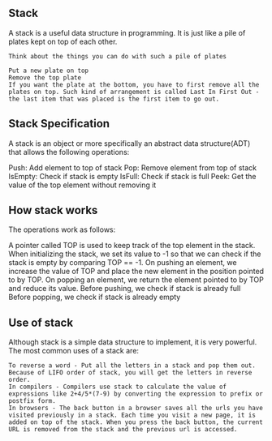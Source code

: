 
## Stack 
A stack is a useful data structure in programming. It is just like a pile of plates kept on top of each other.

```
Think about the things you can do with such a pile of plates

Put a new plate on top
Remove the top plate
If you want the plate at the bottom, you have to first remove all the plates on top. Such kind of arrangement is called Last In First Out - the last item that was placed is the first item to go out.

```

## Stack Specification
A stack is an object or more specifically an abstract data structure(ADT) that allows the following operations:

Push: Add element to top of stack
Pop: Remove element from top of stack
IsEmpty: Check if stack is empty
IsFull: Check if stack is full
Peek: Get the value of the top element without removing it

## How stack works
The operations work as follows:

A pointer called TOP is used to keep track of the top element in the stack.
When initializing the stack, we set its value to -1 so that we can check if the stack is empty by comparing TOP == -1.
On pushing an element, we increase the value of TOP and place the new element in the position pointed to by TOP.
On popping an element, we return the element pointed to by TOP and reduce its value.
Before pushing, we check if stack is already full
Before popping, we check if stack is already empty

## Use of stack
Although stack is a simple data structure to implement, it is very powerful. The most common uses of a stack are:
```
To reverse a word - Put all the letters in a stack and pop them out. Because of LIFO order of stack, you will get the letters in reverse order.
In compilers - Compilers use stack to calculate the value of expressions like 2+4/5*(7-9) by converting the expression to prefix or postfix form.
In browsers - The back button in a browser saves all the urls you have visited previously in a stack. Each time you visit a new page, it is added on top of the stack. When you press the back button, the current URL is removed from the stack and the previous url is accessed.
```
